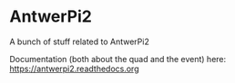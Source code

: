 # AntwerPi2
A bunch of stuff related to AntwerPi2

Documentation (both about the quad and the event) here: https://antwerpi2.readthedocs.org

